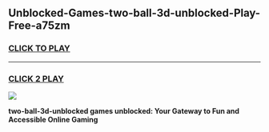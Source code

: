 
## Unblocked-Games-two-ball-3d-unblocked-Play-Free-a75zm
<h3>
<a href="https://premium76.site?title=two-ball-3d-unblocked&ref=20M">CLICK TO PLAY</a></h3>
<hr>

<h3>
<a href="https://premium76.site?title=two-ball-3d-unblocked&ref=20M">CLICK 2 PLAY</a>
  
</h3>

<a href="https://premium76.site?title=two-ball-3d-unblocked&ref=19M"><img src="https://clearcache.store/games.png"></a>


**two-ball-3d-unblocked games unblocked: Your Gateway to Fun and Accessible Online Gaming**
